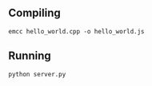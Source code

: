 

## Compiling 

``` emcc hello_world.cpp -o hello_world.js ```

## Running

``` python server.py ```